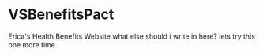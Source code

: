# VSBenefitsPact
Erica's Health Benefits Website
what else should i write in here?
lets try this one more time.